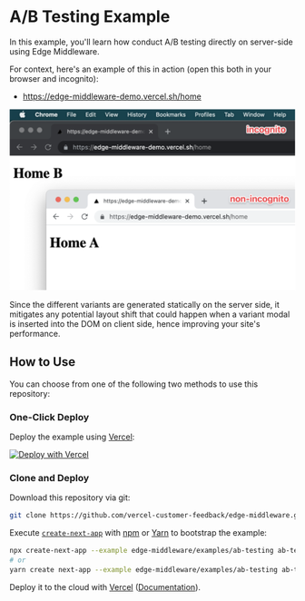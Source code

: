 # A/B Testing Example

In this example, you'll learn how conduct A/B testing directly on server-side using Edge Middleware. 

For context, here's an example of this in action (open this both in your browser and incognito):
- https://edge-middleware-demo.vercel.sh/home

![A/B Testing](/examples/ab-testing/public/ab-testing-demo.png)

Since the different variants are generated statically on the server side, it mitigates any potential layout shift that could happen when a variant modal is inserted into the DOM on client side, hence improving your site's performance.

## How to Use

You can choose from one of the following two methods to use this repository:

### One-Click Deploy

Deploy the example using [Vercel](https://vercel.com?utm_source=github&utm_medium=readme&utm_campaign=next-example):

[![Deploy with Vercel](https://vercel.com/button)](https://vercel.com/new/git/external?repository-url=https://github.com/vercel-customer-feedback/edge-middleware/tree/main/examples/hostname-rewrites&project-name=platforms&repository-name=platforms)

### Clone and Deploy

Download this repository via git:

```bash
git clone https://github.com/vercel-customer-feedback/edge-middleware.git
```

Execute [`create-next-app`](https://github.com/vercel/next.js/tree/canary/packages/create-next-app) with [npm](https://docs.npmjs.com/cli/init) or [Yarn](https://yarnpkg.com/lang/en/docs/cli/create/) to bootstrap the example:

```bash
npx create-next-app --example edge-middleware/examples/ab-testing ab-testing
# or
yarn create next-app --example edge-middleware/examples/ab-testing ab-testing
```

Deploy it to the cloud with [Vercel](https://vercel.com/new?utm_source=github&utm_medium=readme&utm_campaign=edge-middleware-eap) ([Documentation](https://nextjs.org/docs/deployment)).

